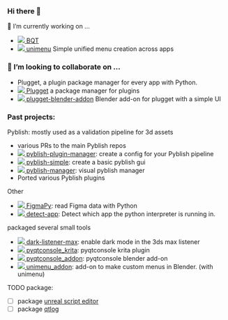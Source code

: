 ### Hi there 👋
🔭 I’m currently working on ...
- [![](https://img.shields.io/github/stars/techartorg/bqt?color=grey&label=%E2%AD%90&style=flat-square) BQT](https://github.com/techartorg/bqt)
- [![](https://img.shields.io/github/stars/hannesdelbeke/unimenu?color=grey&label=%E2%AD%90&style=flat-square) unimenu](https://github.com/hannesdelbeke/unimenu) Simple unified menu creation across apps
### 👯 I’m looking to collaborate on ...

- Plugget, a plugin package manager for every app with Python.
- [![](https://img.shields.io/github/stars/hannesdelbeke/plugget?color=grey&label=%E2%AD%90&style=flat-square) Plugget](https://github.com/hannesdelbeke/plugget) a package manager for plugins
- [![](https://img.shields.io/github/stars/hannesdelbeke/plugget-blender-addon?color=grey&label=%E2%AD%90&style=flat-square) plugget-blender-addon](https://github.com/hannesdelbeke/plugget-blender-addon) Blender add-on for plugget with a simple UI

### Past projects:

Pyblish: mostly used as a validation pipeline for 3d assets
- various PRs to the main Pyblish repos
- [![](https://img.shields.io/github/stars/hannesdelbeke/pyblish-plugin-manager?color=grey&label=%E2%AD%90&style=flat-square) pyblish-plugin-manager](https://github.com/hannesdelbeke/pyblish-plugin-manager): create a config for your Pyblish pipeline
- [![](https://img.shields.io/github/stars/hannesdelbeke/pyblish-simple?color=grey&label=%E2%AD%90&style=flat-square) pyblish-simple](https://github.com/hannesdelbeke/pyblish-simple): create a basic pyblish gui
- [![](https://img.shields.io/github/stars/hannesdelbeke/pyblish-manager?color=grey&label=%E2%AD%90&style=flat-square) pyblish-manager](https://github.com/hannesdelbeke/pyblish-manager): visual pyblish manager
- Ported various Pyblish plugins

Other
- [![](https://img.shields.io/github/stars/Amatobahn/FigmaPy?color=grey&label=%E2%AD%90&style=flat-square) FigmaPy](https://github.com/Amatobahn/FigmaPy): read Figma data with Python
- [![](https://img.shields.io/github/stars/hannesdelbeke/detect-app?color=grey&label=%E2%AD%90&style=flat-square) detect-app](https://github.com/hannesdelbeke/detect-app): Detect which app the python interpreter is running in.

packaged several small tools
- [![](https://img.shields.io/github/stars/hannesdelbeke/dark-listener-max?color=grey&label=%E2%AD%90&style=flat-square) dark-listener-max](https://github.com/hannesdelbeke/dark-listener-max): enable dark mode in the 3ds max listener
- [![](https://img.shields.io/github/stars/hannesdelbeke/pyqtconsole_krita?color=grey&label=%E2%AD%90&style=flat-square) pyqtconsole_krita](https://github.com/hannesdelbeke/pyqtconsole_krita): pyqtconsole krita plugin
- [![](https://img.shields.io/github/stars/hannesdelbeke/pyqtconsole_addon?color=grey&label=%E2%AD%90&style=flat-square) pyqtconsole_addon](https://github.com/hannesdelbeke/pyqtconsole_addon): pyqtconsole blender add-on
- [![](https://img.shields.io/github/stars/hannesdelbeke/unimenu_addon?color=grey&label=%E2%AD%90&style=flat-square) unimenu_addon](https://github.com/hannesdelbeke/unimenu_addon): add-on to make custom menus in Blender. (with unimenu)

TODO package:
- [ ] package [unreal script editor](https://github.com/leixingyu/unrealScriptEditor)
- [ ] package [qtlog](https://github.com/MaxRocamora/QtLog) 
<!--
**hannesdelbeke/hannesdelbeke** is a ✨ _special_ ✨ repository because its `README.md` (this file) appears on your GitHub profile.

Here are some ideas to get you started:

- 🔭 I’m currently working on ...
- 🌱 I’m currently learning ...
- 👯 I’m looking to collaborate on ...
- 🤔 I’m looking for help with ...
- 💬 Ask me about ...
- 📫 How to reach me: ...
- 😄 Pronouns: ...
- ⚡ Fun fact: ...
-->
